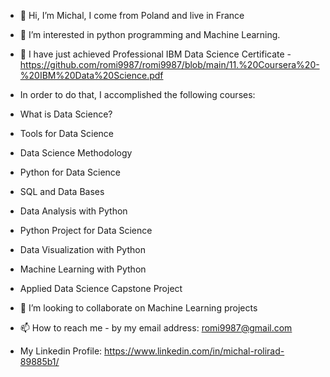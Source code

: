 - 👋 Hi, I’m Michal, I come from Poland and live in France
- 👀 I’m interested in python programming and Machine Learning.

- 🌱 I have just achieved Professional IBM Data Science Certificate - https://github.com/romi9987/romi9987/blob/main/11.%20Coursera%20-%20IBM%20Data%20Science.pdf
- In order to do that, I accomplished the following courses: 
- What is Data Science?
- Tools for Data Science
- Data Science Methodology
- Python for Data Science
- SQL and Data Bases
- Data Analysis with Python
- Python Project for Data Science
- Data Visualization with Python
- Machine Learning with Python
- Applied Data Science Capstone Project

- 💞️ I’m looking to collaborate on Machine Learning projects
- 📫 How to reach me - by my email address: romi9987@gmail.com
- My Linkedin Profile: https://www.linkedin.com/in/michal-rolirad-89885b1/ 
